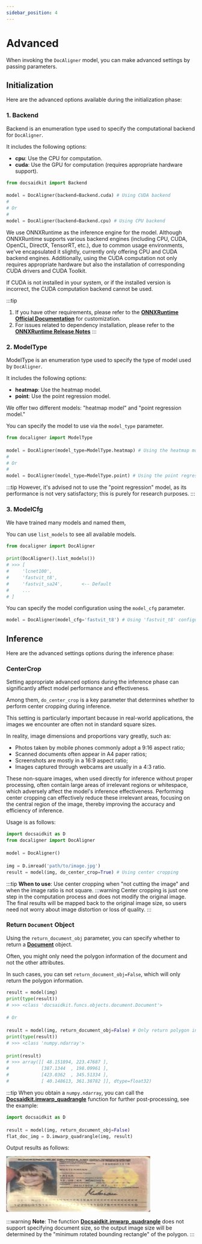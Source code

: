 ```yaml
---
sidebar_position: 4
---
```


# Advanced

When invoking the `DocAligner` model, you can make advanced settings by passing parameters.

## Initialization

Here are the advanced options available during the initialization phase:

### 1. Backend

Backend is an enumeration type used to specify the computational backend for `DocAligner`.

It includes the following options:

- **cpu**: Use the CPU for computation.
- **cuda**: Use the GPU for computation (requires appropriate hardware support).

```python
from docsaidkit import Backend

model = DocAligner(backend=Backend.cuda) # Using CUDA backend
#
# Or
#
model = DocAligner(backend=Backend.cpu) # Using CPU backend
```

We use ONNXRuntime as the inference engine for the model. Although ONNXRuntime supports various backend engines (including CPU, CUDA, OpenCL, DirectX, TensorRT, etc.), due to common usage environments, we've encapsulated it slightly, currently only offering CPU and CUDA backend engines. Additionally, using the CUDA computation not only requires appropriate hardware but also the installation of corresponding CUDA drivers and CUDA Toolkit.

If CUDA is not installed in your system, or if the installed version is incorrect, the CUDA computation backend cannot be used.

:::tip

1. If you have other requirements, please refer to the [**ONNXRuntime Official Documentation**](https://onnxruntime.ai/docs/execution-providers/index.html) for customization.
2. For issues related to dependency installation, please refer to the [**ONNXRuntime Release Notes**](https://onnxruntime.ai/docs/execution-providers/CUDA-ExecutionProvider.html#requirements)
   :::

### 2. ModelType

ModelType is an enumeration type used to specify the type of model used by `DocAligner`.

It includes the following options:

- **heatmap**: Use the heatmap model.
- **point**: Use the point regression model.

We offer two different models: "heatmap model" and "point regression model."

You can specify the model to use via the `model_type` parameter.

```python
from docaligner import ModelType

model = DocAligner(model_type=ModelType.heatmap) # Using the heatmap model
#
# Or
#
model = DocAligner(model_type=ModelType.point) # Using the point regression model
```

:::tip
However, it's advised not to use the "point regression" model, as its performance is not very satisfactory; this is purely for research purposes.
:::

### 3. ModelCfg

We have trained many models and named them,

You can use `list_models` to see all available models.

```python
from docaligner import DocAligner

print(DocAligner().list_models())
# >>> [
#     'lcnet100',
#     'fastvit_t8',
#     'fastvit_sa24',       <-- Default
#     ...
# ]
```

You can specify the model configuration using the `model_cfg` parameter.

```python
model = DocAligner(model_cfg='fastvit_t8') # Using 'fastvit_t8' configuration
```

## Inference

Here are the advanced settings options during the inference phase:

### CenterCrop

Setting appropriate advanced options during the inference phase can significantly affect model performance and effectiveness.

Among them, `do_center_crop` is a key parameter that determines whether to perform center cropping during inference.

This setting is particularly important because in real-world applications, the images we encounter are often not in standard square sizes.

In reality, image dimensions and proportions vary greatly, such as:

- Photos taken by mobile phones commonly adopt a 9:16 aspect ratio;
- Scanned documents often appear in A4 paper ratios;
- Screenshots are mostly in a 16:9 aspect ratio;
- Images captured through webcams are usually in a 4:3 ratio.

These non-square images, when used directly for inference without proper processing, often contain large areas of irrelevant regions or whitespace, which adversely affect the model's inference effectiveness. Performing center cropping can effectively reduce these irrelevant areas, focusing on the central region of the image, thereby improving the accuracy and efficiency of inference.

Usage is as follows:

```python
import docsaidkit as D
from docaligner import DocAligner

model = DocAligner()

img = D.imread('path/to/image.jpg')
result = model(img, do_center_crop=True) # Using center cropping
```

:::tip
**When to use**: Use center cropping when "not cutting the image" and when the image ratio is not square.
:::warning
Center cropping is just one step in the computation process and does not modify the original image. The final results will be mapped back to the original image size, so users need not worry about image distortion or loss of quality.
:::

### Return `Document` Object

Using the `return_document_obj` parameter, you can specify whether to return a [**Document**](../docsaidkit/funcs/objects/document) object.

Often, you might only need the polygon information of the document and not the other attributes.

In such cases, you can set `return_document_obj=False`, which will only return the polygon information.

```python
result = model(img)
print(type(result))
# >>> <class 'docsaidkit.funcs.objects.document.Document'>

# Or

result = model(img, return_document_obj=False) # Only return polygon information
print(type(result))
# >>> <class 'numpy.ndarray'>

print(result)
# >>> array([[ 48.151894, 223.47687 ],
#            [387.1344  , 198.09961 ],
#            [423.0362  , 345.51334 ],
#            [ 40.148613, 361.38782 ]], dtype=float32)
```

:::tip
When you obtain a `numpy.ndarray`, you can call the [**Docsaidkit.imwarp_quadrangle**](../docsaidkit/funcs/vision/geometric/imwarp_quadrangle) function for further post-processing, see the example:

```python
import docsaidkit as D

result = model(img, return_document_obj=False)
flat_doc_img = D.imwarp_quadrangle(img, result)
```

Output results as follows:

![flat_doc_img](./resources/flat_result_1.jpg)

:::warning
**Note**: The function [**Docsaidkit.imwarp_quadrangle**](../docsaidkit/funcs/vision/geometric/imwarp_quadrangle) does not support specifying document size, so the output image size will be determined by the "minimum rotated bounding rectangle" of the polygon.
:::
